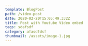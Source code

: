 ```yaml
---
template: BlogPost
path: /video-post
date: 2020-02-20T15:05:49.332Z
title: Post with Youtube Video embed
tags: sdafsdf
category: afasdfdsf
thumbnail: /assets/image-1.jpg
---
```


